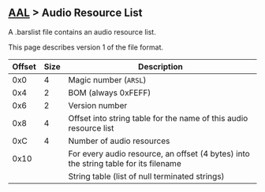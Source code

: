 ## [AAL](../../formats.md#aal) > Audio Resource List

A .barslist file contains an audio resource list.

This page describes version 1 of the file format.

| Offset | Size | Description |
| --- | --- | --- |
| 0x0 | 4 | Magic number (`ARSL`) |
| 0x4 | 2 | BOM (always 0xFEFF) |
| 0x6 | 2 | Version number |
| 0x8 | 4 | Offset into string table for the name of this audio resource list |
| 0xC | 4 | Number of audio resources |
| 0x10 | | For every audio resource, an offset (4 bytes) into the string table for its filename |
| | | String table (list of null terminated strings) |
